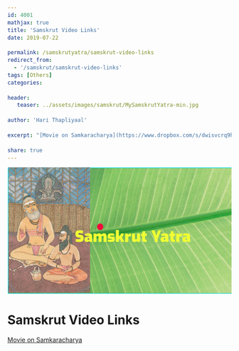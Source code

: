 ```yaml
---
id: 4001    
mathjax: true
title: 'Samskrut Video Links'
date: 2019-07-22

permalink: /samskrutyatra/samskrut-video-links
redirect_from: 
  - '/samskrut/samskrut-video-links'
tags: [Others]
categories:

header:
   teaser: ../assets/images/samskrut/MySamskrutYatra-min.jpg

author: 'Hari Thapliyaal'

excerpt: "[Movie on Samkaracharya](https://www.dropbox.com/s/dwisvcrq9h4lbj1/Adi%20Shankarachary%20-%20Hindi%20full.mp4?dl=0)"

share: true
---
```

![](../assets/images/samskrut/MySamskrutYatra-min.jpg)

# Samskrut Video Links


[Movie on Samkaracharya](https://www.dropbox.com/s/dwisvcrq9h4lbj1/Adi%20Shankarachary%20-%20Hindi%20full.mp4?dl=0)
